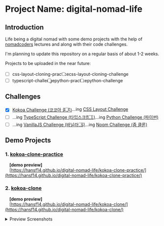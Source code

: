 
# Project Name: digital-nomad-life

## Introduction

Life being a digital nomad with some demo projects with the help of [nomadcoders](https://nomadcoders.co/) lectures and along with their code challenges.

I'm planning to update this repository on a regular basis of about 1-2 weeks.  

Projects to be uploaded in the near future:  

- [ ] css-layout-cloning-practice
- [ ] css-layout-cloning-challenge
- [ ] typescript-challenge
- [ ] python-practice
- [ ] python-challenge

## Challenges

- [x] [Kokoa Challenge (코코아 클론)](https://nomadcoders.co/kokoa-challenge)
- [ ] ...ing [CSS Layout Challenge](https://nomadcoders.co/css-layout-challenge)
- [ ] ...ing [TypeScript Challenge (타입스크립트)](https://nomadcoders.co/typescript-challenge)
- [ ] ...ing [Python Challenge (파이썬)](https://nomadcoders.co/python-challenge)
- [ ] ...ing [VanillaJS Challenge (바닐라JS)](https://nomadcoders.co/vanillajs-challenge)
- [ ] ...ing [Noom Challenge (줌 클론)](https://nomadcoders.co/noom-challenge)

## Demo Projects

### 1. [kokoa-clone-practice](https://hansf14.github.io/digital-nomad-life/kokoa-clone-practice/)

&emsp;**[demo preview]**  
&emsp;[https://hansf14.github.io/digital-nomad-life/kokoa-clone-practice/](https://hansf14.github.io/digital-nomad-life/kokoa-clone-practice/)

### 2. [kokoa-clone](https://hansf14.github.io/digital-nomad-life/kokoa-clone/)

&emsp;**[demo preview]**  
&emsp;[https://hansf14.github.io/digital-nomad-life/kokoa-clone/](https://hansf14.github.io/digital-nomad-life/kokoa-clone/)

<!-- 
  Works: https://hansf14.github.io/digital-nomad-life/
  Not Works: https://github.com/hansf14/digital-nomad-life
-->
<style>
li {
  margin-top: 0.25em;
}

ul {
  list-style-type: none;
  display: flex;
  flex-wrap: wrap;
  align-items: flex-start;
}
</style>
<details>
  <summary>Preview Screenshots</summary>
  <ul>
    <li>
      <img width="300px" src="https://hansf14.github.io/digital-nomad-life/kokoa-clone/preview-screenshots/kokoa-clone-demo-image01.PNG" alt="preview-screenshot-01" />
    </li>
    <li>
      <img width="300px" src="https://hansf14.github.io/digital-nomad-life/kokoa-clone/preview-screenshots/kokoa-clone-demo-image02.PNG" alt="preview-screenshot-02" />
    </li>
    <li>
      <img width="300px" src="https://hansf14.github.io/digital-nomad-life/kokoa-clone/preview-screenshots/kokoa-clone-demo-image03.PNG" alt="preview-screenshot-03" />
    </li>
    <li>
      <img width="300px" src="https://hansf14.github.io/digital-nomad-life/kokoa-clone/preview-screenshots/kokoa-clone-demo-image04.PNG" alt="preview-screenshot-04" />
    </li>
    <li>
      <img width="300px" src="https://hansf14.github.io/digital-nomad-life/kokoa-clone/preview-screenshots/kokoa-clone-demo-image05.PNG" alt="preview-screenshot-05" />
    </li>        
    <li>
      <img width="300px" src="https://hansf14.github.io/digital-nomad-life/kokoa-clone/preview-screenshots/kokoa-clone-demo-image06.PNG" alt="preview-screenshot-06" />
    </li>
    <li>
      <img width="300px" src="https://hansf14.github.io/digital-nomad-life/kokoa-clone/preview-screenshots/kokoa-clone-demo-image07.PNG" alt="preview-screenshot-07" />
    </li>
    <li>
      <img width="300px" src="https://hansf14.github.io/digital-nomad-life/kokoa-clone/preview-screenshots/kokoa-clone-demo-image08.PNG" alt="preview-screenshot-08" />
    </li>
    <li>
      <img width="300px" src="https://hansf14.github.io/digital-nomad-life/kokoa-clone/preview-screenshots/kokoa-clone-demo-image09.PNG" alt="preview-screenshot-09" />
    </li>                
    <li>
      <img width="300px" src="https://hansf14.github.io/digital-nomad-life/kokoa-clone/preview-screenshots/kokoa-clone-demo-image10.PNG" alt="preview-screenshot-10" />
    </li>
    <li>
      <img width="300px" src="https://hansf14.github.io/digital-nomad-life/kokoa-clone/preview-screenshots/kokoa-clone-demo-image11.PNG" alt="preview-screenshot-11" />
    </li>
    <li>
      <img width="300px" src="https://hansf14.github.io/digital-nomad-life/kokoa-clone/preview-screenshots/kokoa-clone-demo-image12.PNG" alt="preview-screenshot-12" />
    </li>
    <li>
      <img width="300px" src="https://hansf14.github.io/digital-nomad-life/kokoa-clone/preview-screenshots/kokoa-clone-demo-image13.PNG" alt="preview-screenshot-13" />
    </li>
    <li>
      <img width="300px" src="https://hansf14.github.io/digital-nomad-life/kokoa-clone/preview-screenshots/kokoa-clone-demo-image14.PNG" alt="preview-screenshot-14" />
    </li>
    <li>
      <img width="300px" src="https://hansf14.github.io/digital-nomad-life/kokoa-clone/preview-screenshots/kokoa-clone-demo-image15.PNG" alt="preview-screenshot-15" />
    </li>
    <li>
      <img width="300px" src="https://hansf14.github.io/digital-nomad-life/kokoa-clone/preview-screenshots/kokoa-clone-demo-image16.PNG" alt="preview-screenshot-16" />
    </li>
  </ul>
</details>
